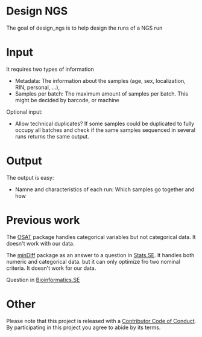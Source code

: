 # Design NGS

The goal of design_ngs is to help design the runs of a NGS run

# Input

It requires two types of information
 - Metadata: The information about the samples (age, sex, localization, RIN, personal, ...), 
 - Samples per batch: The maximum amount of samples per batch. This might be decided by barcode, or machine 

Optional input:
 - Allow technical duplicates? If some samples could be duplicated to fully occupy all batches and check if the same samples sequenced in several runs returns the same output.

# Output

The output is easy:

 - Namne and characteristics of each run: Which samples go together and how 
 
# Previous work


The [OSAT](https://bioconductor.org/packages/OSAT/) package handles categorical variables but not categorical data. It doesn't work with our data.

The [minDiff](https://github.com/m-Py/minDiff) package as an answer to a question in [Stats.SE](https://stats.stackexchange.com/a/326015/105234). It handles both numeric and categorical data. but it can only optimize fro two nominal criteria. It doesn't work for our data.

Question in [Bioinformatics.SE](https://bioinformatics.stackexchange.com/q/4765/48)

# Other

Please note that this project is released with a [Contributor Code of Conduct](CODE_OF_CONDUCT.md).
By participating in this project you agree to abide by its terms.
